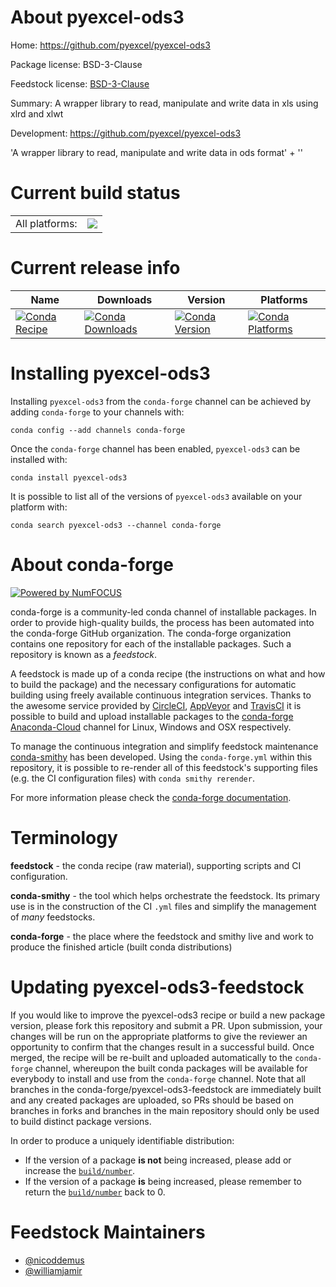 About pyexcel-ods3
==================

Home: https://github.com/pyexcel/pyexcel-ods3

Package license: BSD-3-Clause

Feedstock license: [BSD-3-Clause](https://github.com/conda-forge/pyexcel-ods3-feedstock/blob/master/LICENSE.txt)

Summary: A wrapper library to read, manipulate and write data in xls using xlrd and xlwt

Development: https://github.com/pyexcel/pyexcel-ods3

'A wrapper library to read, manipulate and write data in ods format' +
''


Current build status
====================


<table><tr><td>All platforms:</td>
    <td>
      <a href="https://dev.azure.com/conda-forge/feedstock-builds/_build/latest?definitionId=5982&branchName=master">
        <img src="https://dev.azure.com/conda-forge/feedstock-builds/_apis/build/status/pyexcel-ods3-feedstock?branchName=master">
      </a>
    </td>
  </tr>
</table>

Current release info
====================

| Name | Downloads | Version | Platforms |
| --- | --- | --- | --- |
| [![Conda Recipe](https://img.shields.io/badge/recipe-pyexcel--ods3-green.svg)](https://anaconda.org/conda-forge/pyexcel-ods3) | [![Conda Downloads](https://img.shields.io/conda/dn/conda-forge/pyexcel-ods3.svg)](https://anaconda.org/conda-forge/pyexcel-ods3) | [![Conda Version](https://img.shields.io/conda/vn/conda-forge/pyexcel-ods3.svg)](https://anaconda.org/conda-forge/pyexcel-ods3) | [![Conda Platforms](https://img.shields.io/conda/pn/conda-forge/pyexcel-ods3.svg)](https://anaconda.org/conda-forge/pyexcel-ods3) |

Installing pyexcel-ods3
=======================

Installing `pyexcel-ods3` from the `conda-forge` channel can be achieved by adding `conda-forge` to your channels with:

```
conda config --add channels conda-forge
```

Once the `conda-forge` channel has been enabled, `pyexcel-ods3` can be installed with:

```
conda install pyexcel-ods3
```

It is possible to list all of the versions of `pyexcel-ods3` available on your platform with:

```
conda search pyexcel-ods3 --channel conda-forge
```


About conda-forge
=================

[![Powered by NumFOCUS](https://img.shields.io/badge/powered%20by-NumFOCUS-orange.svg?style=flat&colorA=E1523D&colorB=007D8A)](http://numfocus.org)

conda-forge is a community-led conda channel of installable packages.
In order to provide high-quality builds, the process has been automated into the
conda-forge GitHub organization. The conda-forge organization contains one repository
for each of the installable packages. Such a repository is known as a *feedstock*.

A feedstock is made up of a conda recipe (the instructions on what and how to build
the package) and the necessary configurations for automatic building using freely
available continuous integration services. Thanks to the awesome service provided by
[CircleCI](https://circleci.com/), [AppVeyor](https://www.appveyor.com/)
and [TravisCI](https://travis-ci.com/) it is possible to build and upload installable
packages to the [conda-forge](https://anaconda.org/conda-forge)
[Anaconda-Cloud](https://anaconda.org/) channel for Linux, Windows and OSX respectively.

To manage the continuous integration and simplify feedstock maintenance
[conda-smithy](https://github.com/conda-forge/conda-smithy) has been developed.
Using the ``conda-forge.yml`` within this repository, it is possible to re-render all of
this feedstock's supporting files (e.g. the CI configuration files) with ``conda smithy rerender``.

For more information please check the [conda-forge documentation](https://conda-forge.org/docs/).

Terminology
===========

**feedstock** - the conda recipe (raw material), supporting scripts and CI configuration.

**conda-smithy** - the tool which helps orchestrate the feedstock.
                   Its primary use is in the construction of the CI ``.yml`` files
                   and simplify the management of *many* feedstocks.

**conda-forge** - the place where the feedstock and smithy live and work to
                  produce the finished article (built conda distributions)


Updating pyexcel-ods3-feedstock
===============================

If you would like to improve the pyexcel-ods3 recipe or build a new
package version, please fork this repository and submit a PR. Upon submission,
your changes will be run on the appropriate platforms to give the reviewer an
opportunity to confirm that the changes result in a successful build. Once
merged, the recipe will be re-built and uploaded automatically to the
`conda-forge` channel, whereupon the built conda packages will be available for
everybody to install and use from the `conda-forge` channel.
Note that all branches in the conda-forge/pyexcel-ods3-feedstock are
immediately built and any created packages are uploaded, so PRs should be based
on branches in forks and branches in the main repository should only be used to
build distinct package versions.

In order to produce a uniquely identifiable distribution:
 * If the version of a package **is not** being increased, please add or increase
   the [``build/number``](https://conda.io/docs/user-guide/tasks/build-packages/define-metadata.html#build-number-and-string).
 * If the version of a package **is** being increased, please remember to return
   the [``build/number``](https://conda.io/docs/user-guide/tasks/build-packages/define-metadata.html#build-number-and-string)
   back to 0.

Feedstock Maintainers
=====================

* [@nicoddemus](https://github.com/nicoddemus/)
* [@williamjamir](https://github.com/williamjamir/)

